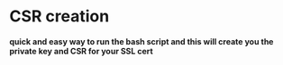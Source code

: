 # CSR creation 
#### quick and easy way to run the bash script and this will create you the private key and CSR for your SSL cert 